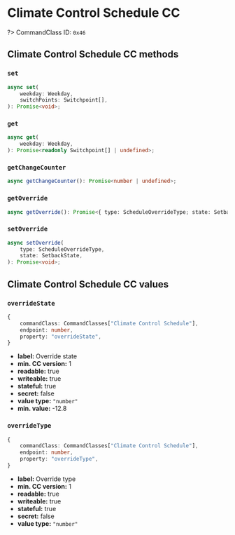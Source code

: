 # Climate Control Schedule CC

?> CommandClass ID: `0x46`

## Climate Control Schedule CC methods

### `set`

```ts
async set(
	weekday: Weekday,
	switchPoints: Switchpoint[],
): Promise<void>;
```

### `get`

```ts
async get(
	weekday: Weekday,
): Promise<readonly Switchpoint[] | undefined>;
```

### `getChangeCounter`

```ts
async getChangeCounter(): Promise<number | undefined>;
```

### `getOverride`

```ts
async getOverride(): Promise<{ type: ScheduleOverrideType; state: SetbackState; } | undefined>;
```

### `setOverride`

```ts
async setOverride(
	type: ScheduleOverrideType,
	state: SetbackState,
): Promise<void>;
```

## Climate Control Schedule CC values

### `overrideState`

```ts
{
	commandClass: CommandClasses["Climate Control Schedule"],
	endpoint: number,
	property: "overrideState",
}
```

-   **label:** Override state
-   **min. CC version:** 1
-   **readable:** true
-   **writeable:** true
-   **stateful:** true
-   **secret:** false
-   **value type:** `"number"`
-   **min. value:** -12.8

### `overrideType`

```ts
{
	commandClass: CommandClasses["Climate Control Schedule"],
	endpoint: number,
	property: "overrideType",
}
```

-   **label:** Override type
-   **min. CC version:** 1
-   **readable:** true
-   **writeable:** true
-   **stateful:** true
-   **secret:** false
-   **value type:** `"number"`
